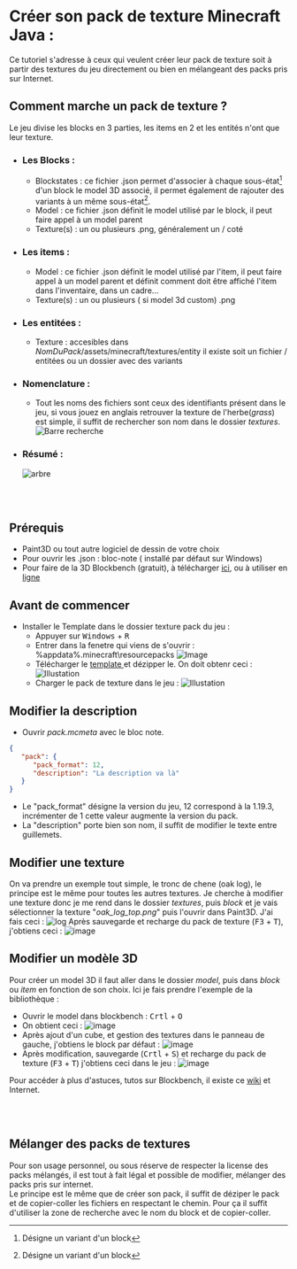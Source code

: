 # Créer son pack de texture Minecraft Java :

Ce tutoriel s'adresse à ceux qui veulent créer leur pack de texture soit à partir des textures du jeu directement ou bien en mélangeant des packs pris sur Internet.

## Comment marche un pack de texture ?

Le jeu divise les blocks en 3 parties, les items en 2 et les entités n'ont que leur texture.  

* ### Les Blocks :
    - Blockstates : ce fichier .json permet d'associer à chaque sous-état[^1] d'un block le model 3D associé, il permet également de rajouter des variants à un même sous-état[^1].  
    - Model : ce fichier .json définit le model utilisé par le block, il peut faire appel à un model parent
    - Texture(s) : un ou plusieurs .png, généralement un / coté
* ### Les items :
    - Model : ce fichier .json définit le model utilisé par l'item, il peut faire appel à un model parent et définit comment doit être affiché l'item dans l'inventaire, dans un cadre...
    - Texture(s) : un ou plusieurs ( si model 3d custom) .png
* ### Les entitées :
    - Texture : accesibles dans *NomDuPack*/assets/minecraft/textures/entity il existe soit un fichier / entitées ou un dossier avec des variants
* ### Nomenclature :
    - Tout les noms des fichiers sont ceux des identifiants présent dans le jeu, si vous jouez en anglais retrouver la texture de l'herbe(*grass*) est simple, il suffit de rechercher son nom dans le dossier *textures*.  
    ![Barre recherche](./images/grass.png)
* ### Résumé : 
    ![arbre](./images/schema.png)   

<br></br>
## Prérequis

* Paint3D ou tout autre logiciel de dessin de votre choix
* Pour ouvrir les .json : bloc-note ( installé par défaut sur Windows)
* Pour faire de la 3D Blockbench (gratuit), à télécharger [ici](https://www.blockbench.net/downloads), ou à utiliser en [ligne](https://web.blockbench.net/)

## Avant de commencer

* Installer le Template dans le dossier texture pack du jeu :
    - Appuyer sur <kbd>Windows</kbd> + <kbd>R</kbd> 
    - Entrer dans la fenetre qui viens de s'ouvrir :  %appdata%\.minecraft\resourcepacks
    ![Image](./images/appdata.png)
    - Télécharger le [template ](./Template.zip) et dézipper le. On doit obtenr ceci :
    ![Illustation](./images/dossier.png) 
    - Charger le pack de texture dans le jeu :
    ![Illustation](./images/fenetre.png)

## Modifier la description

- Ouvrir *pack.mcmeta* avec le bloc note.
``` json
{
   "pack": {
      "pack_format": 12,
      "description": "La description va là"
   }
}
```
- Le "pack_format" désigne la version du jeu, 12 correspond à la 1.19.3, incrémenter de 1 cette valeur augmente la version du pack.
- La "description" porte bien son nom, il suffit de modifier le texte entre guillemets. 

## Modifier une texture

On va prendre un exemple tout simple, le tronc de chene (oak log), le principe est le même pour toutes les autres textures. Je cherche à modifier une texture donc je me rend dans le dossier *textures*, puis *block* et je vais sélectionner la texture "*oak_log_top.png*" puis l'ouvrir dans Paint3D. J'ai fais ceci :
![log](./images/log.png)
Après sauvegarde et recharge du pack de texture (<kbd>F3</kbd> + <kbd>T</kbd>), j'obtiens ceci :
![image](./images/log2.png)

## Modifier un modèle 3D

Pour créer un model 3D il faut aller dans le dossier *model*, puis dans *block* ou *item* en fonction de son choix. Ici je fais prendre l'exemple de la bibliothèque :   

- Ouvrir le model dans blockbench : <kbd>Crtl</kbd> + <kbd>O</kbd>
- On obtient ceci :
![image](./images/blockbench.png)
- Après ajout d'un cube, et gestion des textures dans le panneau de gauche, j'obtiens le block par défaut :
![image](./images/bookshelf.png)
- Après modification, sauvegarde (<kbd>Crtl</kbd> + <kbd>S</kbd>) et recharge du pack de texture (<kbd>F3</kbd> + <kbd>T</kbd>)  j'obtiens ceci dans le jeu :
![image](./images/bookshelf2.png)

Pour accéder à plus d'astuces, tutos sur Blockbench, il existe ce [wiki](https://www.blockbench.net/wiki/guides/blockbench-overview-tips) et Internet.


<br></br>
## Mélanger des packs de textures

Pour son usage personnel, ou sous réserve de respecter la license des packs mélangés, il est tout à fait légal et possible de modifier, mélanger des packs pris sur internet.  
Le principe est le même que de créer son pack, il suffit de déziper le pack et de copier-coller les fichiers en respectant le chemin. Pour ça il suffit d'utiliser la zone de recherche avec le nom du block et de copier-coller.

[^1]: Désigne un variant d'un block  

